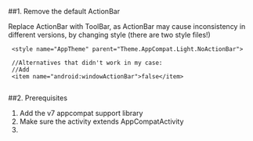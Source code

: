 ##1. Remove the default ActionBar

Replace ActionBar with ToolBar, as ActionBar may cause inconsistency in different versions, by changing style (there are two style files!)
```
 <style name="AppTheme" parent="Theme.AppCompat.Light.NoActionBar">
 
 //Alternatives that didn't work in my case:
 //Add
 <item name="android:windowActionBar">false</item>
 
```

##2. Prerequisites

1. Add the v7 appcompat support library
2. Make sure the activity extends AppCompatActivity
3. 

